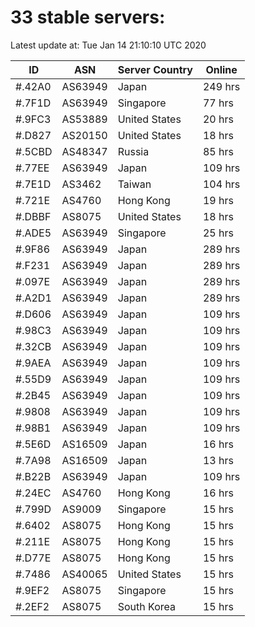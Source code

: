 # 33 stable servers:

Latest update at: Tue Jan 14 21:10:10 UTC 2020

| ID | ASN | Server Country | Online |
| -- | --- | -------------- | ------ |
| #.42A0 | AS63949 | Japan | 249 hrs |
| #.7F1D | AS63949 | Singapore | 77 hrs |
| #.9FC3 | AS53889 | United States | 20 hrs |
| #.D827 | AS20150 | United States | 18 hrs |
| #.5CBD | AS48347 | Russia | 85 hrs |
| #.77EE | AS63949 | Japan | 109 hrs |
| #.7E1D | AS3462 | Taiwan | 104 hrs |
| #.721E | AS4760 | Hong Kong | 19 hrs |
| #.DBBF | AS8075 | United States | 18 hrs |
| #.ADE5 | AS63949 | Singapore | 25 hrs |
| #.9F86 | AS63949 | Japan | 289 hrs |
| #.F231 | AS63949 | Japan | 289 hrs |
| #.097E | AS63949 | Japan | 289 hrs |
| #.A2D1 | AS63949 | Japan | 289 hrs |
| #.D606 | AS63949 | Japan | 109 hrs |
| #.98C3 | AS63949 | Japan | 109 hrs |
| #.32CB | AS63949 | Japan | 109 hrs |
| #.9AEA | AS63949 | Japan | 109 hrs |
| #.55D9 | AS63949 | Japan | 109 hrs |
| #.2B45 | AS63949 | Japan | 109 hrs |
| #.9808 | AS63949 | Japan | 109 hrs |
| #.98B1 | AS63949 | Japan | 109 hrs |
| #.5E6D | AS16509 | Japan | 16 hrs |
| #.7A98 | AS16509 | Japan | 13 hrs |
| #.B22B | AS63949 | Japan | 109 hrs |
| #.24EC | AS4760 | Hong Kong | 16 hrs |
| #.799D | AS9009 | Singapore | 15 hrs |
| #.6402 | AS8075 | Hong Kong | 15 hrs |
| #.211E | AS8075 | Hong Kong | 15 hrs |
| #.D77E | AS8075 | Hong Kong | 15 hrs |
| #.7486 | AS40065 | United States | 15 hrs |
| #.9EF2 | AS8075 | Singapore | 15 hrs |
| #.2EF2 | AS8075 | South Korea | 15 hrs |

